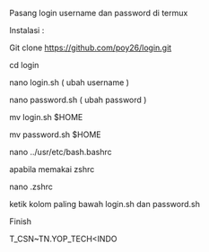 Pasang login username dan password di termux

Instalasi : 

Git clone https://github.com/poy26/login.git

cd login

nano login.sh ( ubah username )

nano password.sh ( ubah password )

mv login.sh $HOME

mv password.sh $HOME

nano ../usr/etc/bash.bashrc

apabila memakai zshrc

nano .zshrc

ketik kolom paling bawah login.sh dan password.sh

Finish

T_CSN~TN.YOP_TECH<INDO

